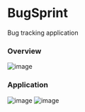 # BugSprint

Bug tracking application

### Overview
![image](https://user-images.githubusercontent.com/76645509/236697443-2269f031-f43c-4f60-896d-ebceff4debdf.png)

### Application
![image](https://github.com/adityan150/BugSprint/assets/76645509/0fe390bc-43a6-438f-ba31-e63613cd708e)
![image](https://github.com/adityan150/BugSprint/assets/76645509/ee3c5cae-54e2-4cad-9667-ca93f4e89ca1)
